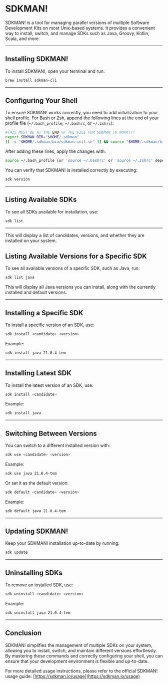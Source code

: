 # SDKMAN!

SDKMAN! is a tool for managing parallel versions of multiple Software Development Kits on most Unix-based systems. It
provides a convenient way to install, switch, and manage SDKs such as Java, Groovy, Kotlin, Scala, and more.

---

## Installing SDKMAN!

To install SDKMAN!, open your terminal and run:

```bash
brew install sdkman-cli
```

---

## Configuring Your Shell

To ensure SDKMAN! works correctly, you need to add initialization to your shell profile. For Bash or Zsh, append the
following lines at the end of your profile file (`~/.bash_profile`, `~/.bashrc`, or `~/.zshrc`):

```bash
#THIS MUST BE AT THE END OF THE FILE FOR SDKMAN TO WORK!!!
export SDKMAN_DIR="$HOME/.sdkman"
[[ -s "$HOME/.sdkman/bin/sdkman-init.sh" ]] && source "$HOME/.sdkman/bin/sdkman-init.sh"
```

After adding these lines, apply the changes with:

```bash
source ~/.bash_profile (or 'source ~/.bashrc' or 'source ~/.zshrc' depending on your shell)
```

You can verify that SDKMAN! is installed correctly by executing:

```bash
sdk version
```

---

## Listing Available SDKs

To see all SDKs available for installation, use:

```bash
sdk list
```

---

This will display a list of candidates, versions, and whether they are installed on your system.

## Listing Available Versions for a Specific SDK

To see all available versions of a specific SDK, such as Java, run:

```bash
sdk list java
```

This will display all Java versions you can install, along with the currently installed and default versions.

---

## Installing a Specific SDK

To install a specific version of an SDK, use:

```bash
sdk install <candidate> <version>
```

Example:

```bash
sdk install java 21.0.4-tem
```

---

## Installing Latest SDK

To install the latest version of an SDK, use:

```bash
sdk install <candidate>
```

Example:

```bash
sdk install java
```

---

## Switching Between Versions

You can switch to a different installed version with:

```bash
sdk use <candidate> <version>
```

Example:

```bash
sdk use java 21.0.4-tem
```

Or set it as the default version:

```bash
sdk default <candidate> <version>
```

Example:

```bash
sdk default java 21.0.4-tem
```

---

## Updating SDKMAN!

Keep your SDKMAN! installation up-to-date by running:

```bash
sdk update
```

---

## Uninstalling SDKs

To remove an installed SDK, use:

```bash
sdk uninstall <candidate> <version>
```

Example:

```bash
sdk uninstall java 21.0.4-tem
```

---

## Conclusion

SDKMAN! simplifies the management of multiple SDKs on your system, allowing you to install, switch, and maintain
different versions effortlessly. By mastering these commands and correctly configuring your shell, you can ensure that
your development environment is flexible and up-to-date.

For more detailed usage instructions, please refer to the official SDKMAN! usage
guide: [https://sdkman.io/usage](https://sdkman.io/usage)
